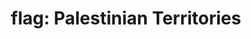 ---
layout: smileys&emotion
title: "flag: Palestinian Territories"
emoji: flag_palestinian_territories
permalink: 🇵🇸.html
image: assets/img/3moji/flag_palestinian_territories.png
---